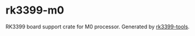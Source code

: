 # rk3399-m0

RK3399 board support crate for M0 processor. Generated by [rk3399-tools](https://github.com/ahixon/rk3399-tools).
